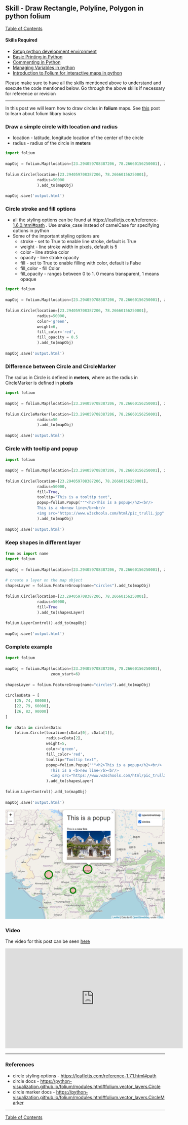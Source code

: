 ## Skill - Draw Rectangle, Polyline, Polygon in python folium

[Table of Contents](https://nagasudhir.blogspot.com/2020/04/taming-python-table-of-contents.html)

#### Skills Required
* [Setup python development environment](https://nagasudhir.blogspot.com/2020/04/setup-python-development-environment_14.html)
* [Basic Printing in Python](https://nagasudhir.blogspot.com/2020/04/basic-printing-in-python.html)
* [Commenting in Python](https://nagasudhir.blogspot.com/2020/04/comments-in-python.html)
* [Managing Variables in python](https://nagasudhir.blogspot.com/2020/04/managing-variables-in-python.html)
* [Introduction to Folium for interactive maps in python](https://nagasudhir.blogspot.com/2021/07/introduction-to-folium-for-interactive.html)

Please make sure to have all the skills mentioned above to understand and execute the code mentioned below. Go through the above skills if necessary for reference or revision
<hr/>

In this post we will learn how to draw circles in **folium** maps. See [this](https://nagasudhir.blogspot.com/2021/07/introduction-to-folium-for-interactive.html) post to learn about folium libary basics

### Draw a simple circle with location and radius
* location - latitude, longitude location of the center of the circle
* radius - radius of the circle in **meters**
```python
import folium

mapObj = folium.Map(location=[23.294059708387206, 78.26660156250001], zoom_start=6)

folium.Circle(location=[23.294059708387206, 78.26660156250001],
              radius=50000
              ).add_to(mapObj)

mapObj.save('output.html')
```

### Circle stroke and fill options
* all the styling options can be found at https://leafletjs.com/reference-1.6.0.html#path . Use snake_case instead of camelCase for specifying options in python
* Some of the important styling options are
	* stroke - set to True to enable line stroke, default is True 
	* weight - line stroke width in pixels, default is 5
	* color - line stroke color
	* opacity - line stroke opacity
	* fill - set to True to enable filling with color, default is False
	* fill_color - fill Color
	* fill_opacity - ranges between 0 to 1. 0 means transparent, 1 means opaque
```python
import folium

mapObj = folium.Map(location=[23.294059708387206, 78.26660156250001], zoom_start=6)

folium.Circle(location=[23.294059708387206, 78.26660156250001],
              radius=50000,
              color='green',
              weight=6,
              fill_color='red',
              fill_opacity = 0.5
              ).add_to(mapObj)

mapObj.save('output.html')
```

### Difference between Circle and CircleMarker
The radius in Circle is defined in **meters**, where as the radius in CircleMarker is defined in **pixels**
```python
import folium

mapObj = folium.Map(location=[23.294059708387206, 78.26660156250001], zoom_start=6)

folium.CircleMarker(location=[23.294059708387206, 78.26660156250001],
              radius=50
              ).add_to(mapObj)

mapObj.save('output.html')
```

### Circle with tooltip and popup
```python
import folium

mapObj = folium.Map(location=[23.294059708387206, 78.26660156250001], zoom_start=6)

folium.Circle(location=[23.294059708387206, 78.26660156250001],
              radius=50000,
              fill=True,
              tooltip="This is a tooltip text",
              popup=folium.Popup("""<h2>This is a popup</h2><br/>
              This is a <b>new line</b><br/>
              <img src="https://www.w3schools.com/html/pic_trulli.jpg" alt="Trulli" style="max-width:100%;max-height:100%">""", max_width=500)
              ).add_to(mapObj)

mapObj.save('output.html')
```

### Keep shapes in different layer
```python
from os import name
import folium

mapObj = folium.Map(location=[23.294059708387206, 78.26660156250001], zoom_start=6)

# create a layer on the map object
shapesLayer = folium.FeatureGroup(name="circles").add_to(mapObj)

folium.Circle(location=[23.294059708387206, 78.26660156250001],
              radius=50000,
              fill=True
              ).add_to(shapesLayer)

folium.LayerControl().add_to(mapObj)

mapObj.save('output.html')
```

### Complete example
```python
import folium

mapObj = folium.Map(location=[23.294059708387206, 78.26660156250001],
                    zoom_start=6)

shapesLayer = folium.FeatureGroup(name="circles").add_to(mapObj)

circlesData = [
    [25, 74, 80000],
    [22, 79, 60000],
    [26, 82, 90000]
]

for cData in circlesData:
    folium.Circle(location=[cData[0], cData[1]],
                  radius=cData[2],
                  weight=5,
                  color='green',
                  fill_color='red',
                  tooltip="Tooltip text",
                  popup=folium.Popup("""<h2>This is a popup</h2><br/>
                    This is a <b>new line</b><br/>
                    <img src="https://www.w3schools.com/html/pic_trulli.jpg" alt="Trulli" style="max-width:100%;max-height:100%">""", max_width=500)
                  ).add_to(shapesLayer)

folium.LayerControl().add_to(mapObj)

mapObj.save('output.html')
```

![folium_circles_demo](https://github.com/nagasudhirpulla/taming_python/raw/master/blog/skills/assets/img/folium_circles_demo.png)
### Video
The video for this post can be seen [here](https://youtu.be/jFaa2vwU4-M)

<iframe width="560" height="315" src="https://www.youtube.com/embed/jFaa2vwU4-M" title="YouTube video player" frameborder="0" allow="accelerometer; autoplay; clipboard-write; encrypted-media; gyroscope; picture-in-picture" allowfullscreen></iframe>

<hr/>

### References
* circle styling options - https://leafletjs.com/reference-1.7.1.html#path
* circle docs - https://python-visualization.github.io/folium/modules.html#folium.vector_layers.Circle
* circle marker docs - https://python-visualization.github.io/folium/modules.html#folium.vector_layers.CircleMarker

<hr/>

[Table of Contents](https://nagasudhir.blogspot.com/2020/04/taming-python-table-of-contents.html)


<!--stackedit_data:
eyJoaXN0b3J5IjpbLTYzNDE2MDYwMF19
-->
